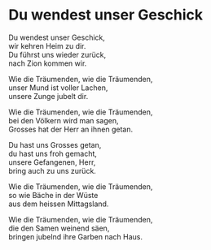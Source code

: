 # Du wendest unser Geschick 

Du wendest unser Geschick,   
wir kehren Heim zu dir.  
Du führst uns wieder zurück,   
nach Zion kommen wir.

Wie die Träumenden, wie die Träumenden,   
unser Mund ist voller Lachen,  
unsere Zunge jubelt dir.

Wie die Träumenden, wie die Träumenden,   
bei den Völkern wird man sagen,   
Grosses hat der Herr an ihnen getan.

Du hast uns Grosses getan,   
du hast uns froh gemacht,   
unsere Gefangenen, Herr,   
bring auch zu uns zurück.

Wie die Träumenden, wie die Träumenden,   
so wie Bäche in der Wüste   
aus dem heissen Mittagsland.  

Wie die Träumenden, wie die Träumenden,   
die den Samen weinend säen,   
bringen jubelnd ihre Garben nach Haus.
